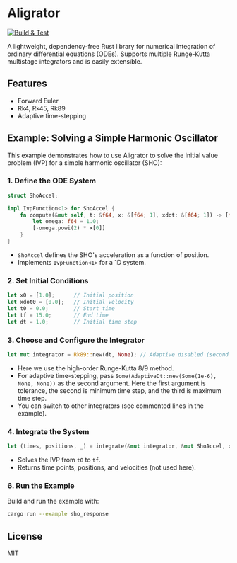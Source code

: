 # Aligrator
[![Build & Test](https://github.com/alexlovric/aligrator/actions/workflows/build&test.yml/badge.svg?branch=main)](https://github.com/alexlovric/aligrator/actions/workflows/build&test.yml)

A lightweight, dependency-free Rust library for numerical integration of ordinary differential equations (ODEs). Supports multiple Runge-Kutta multistage integrators and is easily extensible.

## Features
- Forward Euler
- Rk4, Rk45, Rk89
- Adaptive time-stepping

## Example: Solving a Simple Harmonic Oscillator

This example demonstrates how to use Aligrator to solve the initial value problem (IVP) for a simple harmonic oscillator (SHO):

### 1. Define the ODE System
```rust
struct ShoAccel;

impl IvpFunction<1> for ShoAccel {
    fn compute(&mut self, t: &f64, x: &[f64; 1], xdot: &[f64; 1]) -> [f64; 1] {
        let omega: f64 = 1.0;
        [-omega.powi(2) * x[0]]
    }
}
```
- `ShoAccel` defines the SHO's acceleration as a function of position.
- Implements `IvpFunction<1>` for a 1D system.

### 2. Set Initial Conditions
```rust
let x0 = [1.0];      // Initial position
let xdot0 = [0.0];   // Initial velocity
let t0 = 0.0;        // Start time
let tf = 15.0;       // End time
let dt = 1.0;        // Initial time step
```

### 3. Choose and Configure the Integrator
```rust
let mut integrator = Rk89::new(dt, None); // Adaptive disabled (second argument)
```
- Here we use the high-order Runge-Kutta 8/9 method.
- For adaptive time-stepping, pass `Some(AdaptiveDt::new(Some(1e-6), None, None))` as the second argument. Here the first argument is tolerance, the second is minimum time step, and the third is maximum time step.
- You can switch to other integrators (see commented lines in the example).

### 4. Integrate the System
```rust
let (times, positions, _) = integrate(&mut integrator, &mut ShoAccel, x0, xdot0, t0, tf);
```
- Solves the IVP from `t0` to `tf`.
- Returns time points, positions, and velocities (not used here).

### 6. Run the Example
Build and run the example with:
```sh
cargo run --example sho_response
```

## License
MIT
